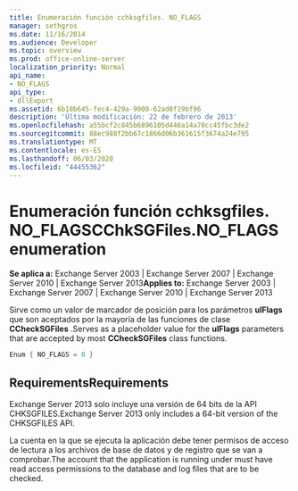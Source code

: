```yaml
---
title: Enumeración función cchksgfiles. NO_FLAGS
manager: sethgros
ms.date: 11/16/2014
ms.audience: Developer
ms.topic: overview
ms.prod: office-online-server
localization_priority: Normal
api_name:
- NO_FLAGS
api_type:
- dllExport
ms.assetid: 6b18b645-fec4-429a-9900-62ad0f19bf96
description: 'Última modificación: 22 de febrero de 2013'
ms.openlocfilehash: a55bcf2c845b6896105d446a14a70cc45fbc3de2
ms.sourcegitcommit: 88ec988f2bb67c1866d06b361615f3674a24e795
ms.translationtype: MT
ms.contentlocale: es-ES
ms.lasthandoff: 06/03/2020
ms.locfileid: "44455362"
---
```

# <a name="cchksgfilesno_flags-enumeration"></a><span data-ttu-id="8da2e-103">Enumeración función cchksgfiles. NO_FLAGS</span><span class="sxs-lookup"><span data-stu-id="8da2e-103">CChkSGFiles.NO_FLAGS enumeration</span></span>

<span data-ttu-id="8da2e-104">**Se aplica a:** Exchange Server 2003 | Exchange Server 2007 | Exchange Server 2010 | Exchange Server 2013</span><span class="sxs-lookup"><span data-stu-id="8da2e-104">**Applies to:** Exchange Server 2003 | Exchange Server 2007 | Exchange Server 2010 | Exchange Server 2013</span></span>
  
<span data-ttu-id="8da2e-105">Sirve como un valor de marcador de posición para los parámetros **ulFlags** que son aceptados por la mayoría de las funciones de clase **CCheckSGFiles** .</span><span class="sxs-lookup"><span data-stu-id="8da2e-105">Serves as a placeholder value for the **ulFlags** parameters that are accepted by most **CCheckSGFiles** class functions.</span></span> 
  
```cs
Enum { NO_FLAGS = 0 }

```

## <a name="requirements"></a><span data-ttu-id="8da2e-106">Requirements</span><span class="sxs-lookup"><span data-stu-id="8da2e-106">Requirements</span></span>

<span data-ttu-id="8da2e-107">Exchange Server 2013 solo incluye una versión de 64 bits de la API CHKSGFILES.</span><span class="sxs-lookup"><span data-stu-id="8da2e-107">Exchange Server 2013 only includes a 64-bit version of the CHKSGFILES API.</span></span>
  
<span data-ttu-id="8da2e-108">La cuenta en la que se ejecuta la aplicación debe tener permisos de acceso de lectura a los archivos de base de datos y de registro que se van a comprobar.</span><span class="sxs-lookup"><span data-stu-id="8da2e-108">The account that the application is running under must have read access permissions to the database and log files that are to be checked.</span></span>
  

